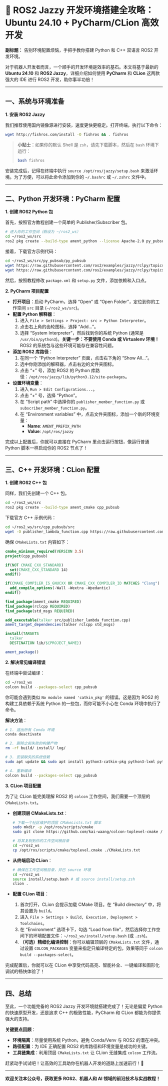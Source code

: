 # 🤖 ROS2 Jazzy 开发环境搭建全攻略：Ubuntu 24.10 + PyCharm/CLion 高效开发

**副标题：** 告别环境配置烦恼，手把手教你搭建 Python 和 C++ 双语言 ROS2 开发环境。

对于机器人开发者而言，一个顺手的开发环境是效率的基石。本文将基于最新的 **Ubuntu 24.10** 和 **ROS2 Jazzy**，详细介绍如何使用 **PyCharm** 和 **CLion** 这两款强大的 IDE 进行 ROS2 开发，助你事半功倍！

---

## 一、系统与环境准备

**1. 安装 ROS2 Jazzy**

我们推荐使用国内镜像源进行安装，速度更快更稳定。打开终端，执行以下命令：

```bash
wget http://fishros.com/install -O fishros && . fishros
```

> **小贴士**：如果你的默认 Shell 是 `zsh`，请先下载脚本，然后在 `bash` 环境下运行：
>
> ```bash
> bash fishros
> ```

安装完成后，记得在终端中执行 `source /opt/ros/jazzy/setup.bash` 来激活环境。为了方便，可以将此命令添加到你的 `~/.bashrc` 或 `~/.zshrc` 文件中。

---

## 二、Python 开发环境：PyCharm 配置

**1. 创建 ROS2 Python 包**

首先，按照官方教程创建一个简单的 Publisher/Subscriber 包。

```bash
# 进入你的工作空间（假设为 ~/ros2_ws）
cd ~/ros2_ws/src
ros2 pkg create --build-type ament_python --license Apache-2.0 py_pubsub
```

接着，下载官方示例代码：

```bash
cd ~/ros2_ws/src/py_pubsub/py_pubsub
wget https://raw.githubusercontent.com/ros2/examples/jazzy/rclpy/topics/minimal_publisher/examples_rclpy_minimal_publisher/publisher_member_function.py
wget https://raw.githubusercontent.com/ros2/examples/jazzy/rclpy/topics/minimal_subscriber/examples_rclpy_minimal_subscriber/subscriber_member_function.py
```

然后，按照教程修改 `package.xml` 和 `setup.py` 文件，添加依赖和入口点。

**2. PyCharm 项目配置**

* **打开项目**：启动 PyCharm，选择 “Open” 或 “Open Folder”，定位到你的工作空间 `src` 目录 (`~/ros2_ws/src`)。
* **配置 Python 解释器**：
  1. 进入 `File > Settings > Project: src > Python Interpreter`。
  2. 点击右上角的齿轮图标，选择 “Add...”。
  3. 选择 “System Interpreter”，然后找到你的系统 Python (通常是 `/usr/bin/python3`)。**关键一步：不要使用 Conda 或 Virtualenv 环境！** ROS2 的系统包与这些环境可能存在兼容性问题。
* **添加 ROS2 库路径**：
  1. 在同一个 “Python Interpreter” 页面，点击右下角的 “Show All...”。
  2. 选中你刚添加的解释器，点击右边的文件夹图标。
  3. 点击 “+” 号，添加 ROS2 的 Python 库路径：`/opt/ros/jazzy/lib/python3.12/site-packages`。
* **设置环境变量**：
  1. 进入 `Run > Edit Configurations...`。
  2. 点击 “+” 号，选择 “Python”。
  3. 在 “Script path” 中选择你的 `publisher_member_function.py` 或 `subscriber_member_function.py`。
  4. 在 “Environment variables” 中，点击文件夹图标，添加一个新的环境变量：
     * **Name**: `AMENT_PREFIX_PATH`
     * **Value**: `/opt/ros/jazzy`

完成以上配置后，你就可以直接在 PyCharm 里点击运行按钮，像运行普通 Python 脚本一样启动你的 ROS2 节点了！

---

## 三、C++ 开发环境：CLion 配置

**1. 创建 ROS2 C++ 包**

同样，我们先创建一个 C++ 包。

```bash
cd ~/ros2_ws/src
ros2 pkg create --build-type ament_cmake cpp_pubsub
```

下载官方 C++ 示例代码：

```bash
cd ~/ros2_ws/src/cpp_pubsub/src
wget -O publisher_lambda_function.cpp https://raw.githubusercontent.com/ros2/examples/jazzy/rclcpp/topics/minimal_publisher/lambda.cpp
```

确保 `CMakeLists.txt` 内容如下：

```cmake
cmake_minimum_required(VERSION 3.5)
project(cpp_pubsub)

if(NOT CMAKE_CXX_STANDARD)
  set(CMAKE_CXX_STANDARD 14)
endif()

if(CMAKE_COMPILER_IS_GNUCXX OR CMAKE_CXX_COMPILER_ID MATCHES "Clang")
  add_compile_options(-Wall -Wextra -Wpedantic)
endif()

find_package(ament_cmake REQUIRED)
find_package(rclcpp REQUIRED)
find_package(std_msgs REQUIRED)

add_executable(talker src/publisher_lambda_function.cpp)
ament_target_dependencies(talker rclcpp std_msgs)

install(TARGETS
  talker
  DESTINATION lib/${PROJECT_NAME})

ament_package()
```

**2. 解决常见编译错误**

在终端中尝试编译：

```bash
cd ~/ros2_ws
colcon build --packages-select cpp_pubsub
```

你可能会遇到类似 `No module named 'catkin_pkg'` 的错误。这是因为 ROS2 的构建工具依赖于系统 Python 的一些包，而你可能不小心在 Conda 环境中执行了命令。

**解决方法**：

```bash
# 1. 退出所有 Conda 环境
conda deactivate

# 2. 删除之前失败的构建产物
rm -rf build/ install/ log/

# 3. 安装缺失的系统依赖
sudo apt update && sudo apt install python3-catkin-pkg python3-lxml python3-pkg-resources

# 4. 重新编译
colcon build --packages-select cpp_pubsub
```

**3. CLion 项目配置**

为了让 CLion 能完美理解 ROS2 的 `colcon` 工作空间，我们需要一个顶层的 `CMakeLists.txt`。

* **创建顶层 CMakeLists.txt**：

  ```bash
  # 下载一个社区维护的顶层 CMakeLists.txt 脚本
  sudo mkdir -p /opt/ros/scripts/cmake
  sudo git clone https://github.com/kai-waang/colcon-toplevel-cmake /opt/ros/scripts/cmake

  # 将其复制到你的工作空间根目录
  cd ~/ros2_ws
  cp /opt/ros/scripts/cmake/toplevel.cmake ./CMakeLists.txt
  ```
* **从终端启动 CLion**：

  ```bash
  # 确保在工作空间根目录，并已 source 环境
  cd ~/ros2_ws
  source install/setup.bash # 或 source install/setup.zsh
  clion .
  ```
* **配置 CLion 项目**：

  1. 首次打开，CLion 会提示加载 CMake 项目。在 “Build directory” 中，将其设置为 `build`。
  2. 进入 `File > Settings > Build, Execution, Deployment > Toolchains`。
  3. 在 “Environment” 选项卡下，勾选 “Load from file”，然后选择你工作空间下的环境配置文件：`~/ros2_ws/install/setup.bash` (或 `.zsh`)。
  4. **（可选）精细化编译控制**：你可以编辑顶层的 `CMakeLists.txt` 文件，通过设置 `COLCON_PACKAGES` 变量来指定只编译特定的包，效果等同于 `colcon build --packages-select`。

完成配置后，你就可以在 CLion 中享受代码高亮、智能补全、一键编译和图形化调试的畅快体验了！

---

## 四、总结

至此，一个功能完备的 ROS2 Jazzy 开发环境就搭建完成了！无论是偏爱 Python 的快速原型开发，还是追求 C++ 的极致性能，PyCharm 和 CLion 都能为你提供强大的支持。

**关键要点回顾**：

* **环境隔离**：尽量使用系统 Python，避免 Conda/Venv 与 ROS2 的潜在冲突。
* **路径配置**：为 IDE 正确配置 ROS2 的库路径和环境变量是成功的关键。
* **工具链集成**：利用顶层 `CMakeLists.txt` 让 CLion 无缝集成 `colcon` 工作流。

赶紧动手试试吧！让高效的工具助你在机器人开发的道路上加速前行！🚀

---

**欢迎关注本公众号，获取更多 ROS2、机器人和 AI 领域的前沿技术与实战教程！**
